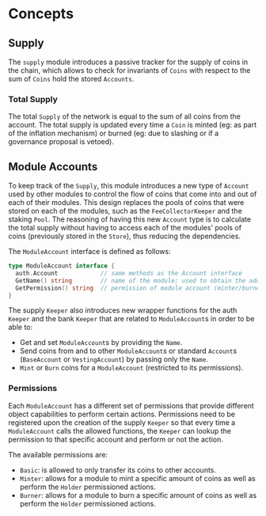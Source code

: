 # Concepts

## Supply

The `supply` module introduces a passive tracker for the supply of coins in the
chain, which allows to check for invariants of `Coins` with respect to the sum
of `Coins` hold the stored `Accounts`.

### Total Supply

The total `Supply` of the network is equal to the sum of all coins from the
account. The total supply is updated every time a `Coin` is minted (eg: as part
of the inflation mechanism) or burned (eg: due to slashing or if a governance
proposal is vetoed).

## Module Accounts

To keep track of the `Supply`, this module introduces a new type of `Account`
used by other modules to control the flow of coins that come into and out of
each of their modules. This design replaces the pools of coins that were stored
on each of the modules, such as the `FeeCollectorKeeper` and the staking
`Pool`. The reasoning of having this new `Account` type is to calculate the
total supply without having to access each of the modules' pools of coins
(previously stored in the `Store`), thus reducing the dependencies.

The `ModuleAccount` interface is defined as follows:

```go
type ModuleAccount interface {
  auth.Account            // same methods as the Account interface
  GetName() string        // name of the module; used to obtain the address
  GetPermission() string  // permission of module account (minter/burner/holder)
}
```

The supply `Keeper` also introduces new wrapper functions for the auth `Keeper`
and the bank `Keeper` that are related to `ModuleAccount`s in order to be able
to:

- Get and set `ModuleAccount`s by providing the `Name`.
- Send coins from and to other `ModuleAccount`s or standard `Account`s
  (`BaseAccount` or `VestingAccount`) by passing only the `Name`.
- `Mint` or `Burn` coins for a `ModuleAccount` (restricted to its permissions).

### Permissions

Each `ModuleAccount` has a different set of permissions that provide different
object capabilities to perform certain actions. Permissions need to be
registered upon the creation of the supply `Keeper` so that every time a
`ModuleAccount` calls the allowed functions, the `Keeper` can lookup the
permission to that specific account and perform or not the action.

The available permissions are:

- `Basic`: is allowed to only transfer its coins to other accounts.
- `Minter`: allows for a module to mint a specific amount of coins as well as perform the `Holder` permissioned actions.
- `Burner`: allows for a module to burn a specific amount of coins as well as perform the `Holder` permissioned actions.
